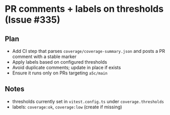 # PR comments + labels on thresholds (Issue #335)

## Plan

- Add CI step that parses `coverage/coverage-summary.json` and posts a PR comment with a stable marker
- Apply labels based on configured thresholds
- Avoid duplicate comments; update in place if exists
- Ensure it runs only on PRs targeting `a5c/main`

## Notes

- thresholds currently set in `vitest.config.ts` under `coverage.thresholds`
- labels: `coverage:ok`, `coverage:low` (create if missing)

